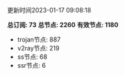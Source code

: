 更新时间2023-01-17 09:08:18

**总订阅: 73**
**总节点: 2260**
**有效节点: 1180**
- trojan节点: 887
- v2ray节点: 219
- ss节点: 68
- ssr节点: 6
